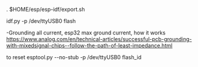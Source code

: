 . $HOME/esp/esp-idf/export.sh

idf.py -p /dev/ttyUSB0 flash

-Grounding all current, esp32 max ground current, how it works
https://www.analog.com/en/technical-articles/successful-pcb-grounding-with-mixedsignal-chips--follow-the-path-of-least-impedance.html

to reset
esptool.py --no-stub -p /dev/ttyUSB0 flash_id